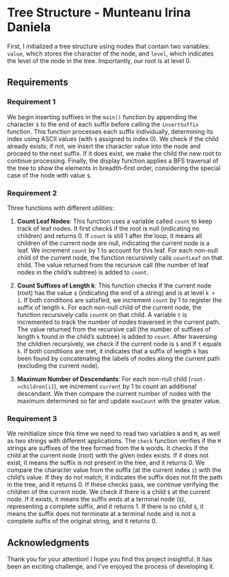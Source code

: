 # Tree Structure - Munteanu Irina Daniela

First, I initialized a tree structure using nodes that contain two variables: `value`, which stores the character of the node, and `level`, which indicates the level of the node in the tree. Importantly, our root is at level 0.

## Requirements

### Requirement 1
We begin inserting suffixes in the `main()` function by appending the character `$` to the end of each suffix before calling the `insertSuffix` function. This function processes each suffix individually, determining its index using ASCII values (with `$` assigned to index 0). We check if the child already exists; if not, we insert the character value into the node and proceed to the next suffix. If it does exist, we make the child the new root to continue processing. Finally, the display function applies a BFS traversal of the tree to show the elements in breadth-first order, considering the special case of the node with value `$`.

### Requirement 2
Three functions with different utilities:

1. **Count Leaf Nodes**: 
   This function uses a variable called `count` to keep track of leaf nodes. It first checks if the root is null (indicating no children) and returns 0. If `count` is still 1 after the loop, it means all children of the current node are null, indicating the current node is a leaf. We increment `count` by 1 to account for this leaf. For each non-null child of the current node, the function recursively calls `countLeaf` on that child. The value returned from the recursive call (the number of leaf nodes in the child’s subtree) is added to `count`.

2. **Count Suffixes of Length k**:
   This function checks if the current node (root) has the value `$` (indicating the end of a string) and is at level `k + 1`. If both conditions are satisfied, we increment `count` by 1 to register the suffix of length `k`. For each non-null child of the current node, the function recursively calls `countK` on that child. A variable `t` is incremented to track the number of nodes traversed in the current path. The value returned from the recursive call (the number of suffixes of length `k` found in the child’s subtree) is added to `count`. After traversing the children recursively, we check if the current node is `$` and if `t` equals `k`. If both conditions are met, it indicates that a suffix of length `k` has been found by concatenating the labels of nodes along the current path (excluding the current node).

3. **Maximum Number of Descendants**:
   For each non-null child (`root->children[i]`), we increment `current` by 1 to count an additional descendant. We then compare the current number of nodes with the maximum determined so far and update `maxCount` with the greater value.

### Requirement 3
We reinitialize since this time we need to read two variables `N` and `M`, as well as two strings with different applications. The `check` function verifies if the `M` strings are suffixes of the tree formed from the `N` words. It checks if the child at the current node (root) with the given index exists. If it does not exist, it means the suffix is not present in the tree, and it returns 0. We compare the character value from the suffix (at the current index `i`) with the child’s value. If they do not match, it indicates the suffix does not fit the path in the tree, and it returns 0. If these checks pass, we continue verifying the children of the current node. We check if there is a child `$` at the current node. If it exists, it means the suffix ends at a terminal node (`$`), representing a complete suffix, and it returns 1. If there is no child `$`, it means the suffix does not terminate at a terminal node and is not a complete suffix of the original string, and it returns 0.

## Acknowledgments
Thank you for your attention! I hope you find this project insightful. It has been an exciting challenge, and I've enjoyed the process of developing it.
